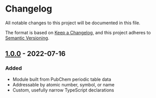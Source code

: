 # Changelog

All notable changes to this project will be documented in this file.

The format is based on [Keep a Changelog](https://keepachangelog.com/en/1.0.0/),
and this project adheres to [Semantic Versioning](https://semver.org/spec/v2.0.0.html).

## [1.0.0] - 2022-07-16

### Added
- Module built from PubChem periodic table data
- Addressable by atomic number, symbol, or name
- Custom, usefully narrow TypeScript declarations

[1.0.0]: https://github.com/Quantaly/pubchem-elements/releases/tag/v1.0.0